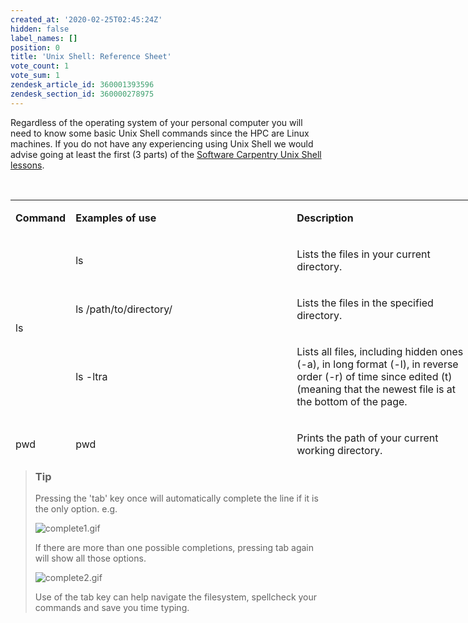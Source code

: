 ```yaml
---
created_at: '2020-02-25T02:45:24Z'
hidden: false
label_names: []
position: 0
title: 'Unix Shell: Reference Sheet'
vote_count: 1
vote_sum: 1
zendesk_article_id: 360001393596
zendesk_section_id: 360000278975
---
```


Regardless of the operating system of your personal computer you will
need to know some basic Unix Shell commands since the HPC are Linux
machines. If you do not have any experiencing using Unix Shell we would
advise going at least the first (3 parts) of the [Software Carpentry
Unix Shell lessons](http://swcarpentry.github.io/shell-novice/).

 

<table style="height: 410px; width: 746px;">
<tbody>
<tr>
<td style="width: 66px;">

**Command**

</td>
<td style="width: 400.317px;">

**Examples of use**

</td>
<td style="width: 416.683px;">

**Description**

</td>
</tr>
<tr>
<td style="width: 66px;" rowspan="3">

ls

</td>
<td style="width: 400.317px;">

ls

</td>
<td style="width: 416.683px;">

Lists the files in your current directory.

</td>
</tr>
<tr>
<td style="width: 400.317px;">

ls /path/to/directory/

</td>
<td style="width: 416.683px;">

Lists the files in the specified directory.

</td>
</tr>
<tr>
<td style="width: 400.317px;">

ls -ltra

</td>
<td style="width: 416.683px;">

Lists all files, including hidden ones (-a), in long format (-l), in
reverse order (-r) of time since edited (t) (meaning that the newest
file is at the bottom of the page.

</td>
</tr>
<tr>
<td style="width: 66px;">

pwd

</td>
<td style="width: 400.317px;">

pwd

</td>
<td style="width: 416.683px;">

Prints the path of your current working directory.

</td>
</tr>
<tr>
<td style="width: 66px;">

cd

</td>
<td style="width: 400.317px;">

cd /path/to/directory/

</td>
<td style="width: 416.683px;">

Changes your current directory to the specified directory.

</td>
</tr>
<tr>
<td style="width: 66px;">

touch

</td>
<td style="width: 400.317px;">

touch file.txt

</td>
<td style="width: 416.683px;">

Created an empty file of specified name.

</td>
</tr>
<tr>
<td style="width: 66px;" rowspan="2">

nano

</td>
<td style="width: 400.317px;">

nano

</td>
<td style="width: 416.683px;">

Opens the nano text editor.

</td>
</tr>
<tr>
<td style="width: 400.317px;">

nano file.txt

</td>
<td style="width: 416.683px;">

Opens the specified file in the nano text editor.

</td>
</tr>
<tr>
<td style="width: 66px;" rowspan="2">

head

</td>
<td style="width: 400.317px;">

head file.txt

</td>
<td style="width: 416.683px;">

Prints the top 10 lines of the specified file.

</td>
</tr>
<tr>
<td style="width: 400.317px;">

head -n 2 file.txt

</td>
<td style="width: 416.683px;">

Prints the top n lines of the specified file (in this case 2).

</td>
</tr>
<tr>
<td style="width: 66px;" rowspan="2">

tail

</td>
<td style="width: 400.317px;">

tail file.txt

</td>
<td style="width: 416.683px;">

Prints the bottom 10 lines of the specified file.

</td>
</tr>
<tr>
<td style="width: 400.317px;">

tail -n 2 file.txt

</td>
<td style="width: 416.683px;">

Prints the bottom n lines of the specified file (in this case 2).

</td>
</tr>
<tr>
<td style="width: 66px;" rowspan="3">

mv

</td>
<td style="width: 400.317px;">

mv file.txt newname.txt

</td>
<td style="width: 416.683px;">

rename the file.

</td>
</tr>
<tr>
<td style="width: 400.317px;">

mv file.txt /path/to/destination/

</td>
<td style="width: 416.683px;">

Move the file to the specified directory.

</td>
</tr>
<tr>
<td style="width: 400.317px;">

mv -r directory/ /path/to/destination/

</td>
<td style="width: 416.683px;">

Recursively move the directory and all contained files and directories
to the specified path.

</td>
</tr>
<tr>
<td style="width: 66px;" rowspan="3">

cp

</td>
<td style="width: 400.317px;">

cp file.txt /path/to/destination/

</td>
<td style="width: 416.683px;">

Make a copy of the file in the specified directory.

</td>
</tr>
<tr>
<td style="width: 400.317px;">

cp file.txt /path/to/destination/newname.txt

</td>
<td style="width: 416.683px;">

Make a copy of the file in the specified directory with the specified
name.

</td>
</tr>
<tr>
<td style="width: 400.317px;">

cp -r directory/ /path/to/destination/

</td>
<td style="width: 416.683px;">

Recursively copy all files and directories of a directory to the
specified location.

</td>
</tr>
<tr>
<td style="width: 66px;" rowspan="2">

rm

</td>
<td style="width: 400.317px;">

rm file.txt

</td>
<td style="width: 416.683px;">

Delete the specified file.

</td>
</tr>
<tr>
<td style="width: 400.317px;">

rm -r directory/

</td>
<td style="width: 416.683px;">

Recursively delete the files and directories of the specified directory.

</td>
</tr>
<tr>
<td style="width: 66px;">

mkdir

</td>
<td style="width: 400.317px;">

mkdir directory

</td>
<td style="width: 416.683px;">

Create a directory of the specified name.

</td>
</tr>
<tr>
<td style="width: 66px;">

man

</td>
<td style="width: 400.317px;">

man ls

</td>
<td style="width: 416.683px;">

Bring up the manual of a command (in this case ls).

</td>
</tr>
</tbody>
</table>

> ### Tip
>
> Pressing the 'tab' key once will automatically complete the line if it
> is the only option. e.g. 
>
> ![complete1.gif](../../includes/images/complete1.gif)
>
> If there are more than one possible completions, pressing tab again
> will show all those options.
>
> ![complete2.gif](../../includes/images/complete2.gif)
>
> Use of the tab key can help navigate the filesystem, spellcheck your
> commands and save you time typing.

